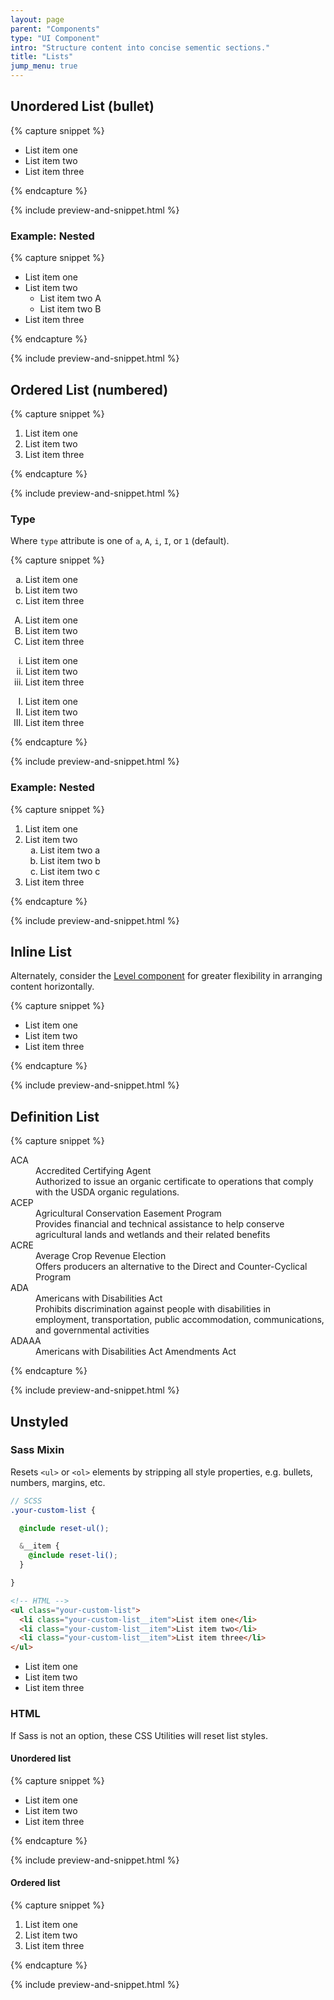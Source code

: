 ```yaml
---
layout: page
parent: "Components"
type: "UI Component"
intro: "Structure content into concise sementic sections."
title: "Lists"
jump_menu: true
---
```


## Unordered List (bullet)

{% capture snippet %}
<ul>
  <li>List item one</li>
  <li>List item two</li>
  <li>List item three</li>
</ul>
{% endcapture %}

{% include preview-and-snippet.html %}

### Example: Nested

{% capture snippet %}
<ul>
  <li>List item one</li>
  <li>
    List item two
    <ul>
      <li>List item two A</li>
      <li>List item two B</li>
    </ul>
  </li>
  <li>List item three</li>
</ul>
{% endcapture %}

{% include preview-and-snippet.html %}

## Ordered List (numbered)

{% capture snippet %}
<ol>
  <li>List item one</li>
  <li>List item two</li>
  <li>List item three</li>
</ol>
{% endcapture %}

{% include preview-and-snippet.html %}



### Type

Where `type` attribute is one of <code title="lowercase letters">a</code>, <code title="uppercase letters">A</code>, <code title="lowercase Roman numerals">i</code>, <code title="uppercase Roman numerals">I</code>, or <code title="numbers (default)">1</code> (default).

{% capture snippet %}
<div class="fsa-grid">
  <div class="fsa-grid__1 fsa-grid__1/2@m fsa-grid__1/4@l">
    <ol type="a">
      <li>List item one</li>
      <li>List item two</li>
      <li>List item three</li>
    </ol>
  </div>
  <div class="fsa-grid__1 fsa-grid__1/2@m fsa-grid__1/4@l">
    <ol type="A">
      <li>List item one</li>
      <li>List item two</li>
      <li>List item three</li>
    </ol>
  </div>
  <div class="fsa-grid__1 fsa-grid__1/2@m fsa-grid__1/4@l">
    <ol type="i">
      <li>List item one</li>
      <li>List item two</li>
      <li>List item three</li>
    </ol>
  </div>
  <div class="fsa-grid__1 fsa-grid__1/2@m fsa-grid__1/4@l">
    <ol type="I">
      <li>List item one</li>
      <li>List item two</li>
      <li>List item three</li>
    </ol>
  </div>
</div>
{% endcapture %}

{% include preview-and-snippet.html %}


### Example: Nested

{% capture snippet %}
<ol>
  <li>List item one</li>
  <li>
    List item two
    <ol type="a">
      <li>List item two a</li>
      <li>List item two b</li>
      <li>List item two c</li>
    </ol>
  </li>
  <li>List item three</li>
</ol>
{% endcapture %}

{% include preview-and-snippet.html %}


## Inline List

<div class="fsa-alert fsa-alert--info fsa-alert--no-icon" role="alert">
  Alternately, consider the <a href="{{ site.baseurl }}components/level/">Level component</a> for greater flexibility in arranging content horizontally.
</div>

{% capture snippet %}
<ul class="fsa-list--inline">
  <li>List item one</li>
  <li>List item two</li>
  <li>List item three</li>
</ul>
{% endcapture %}

{% include preview-and-snippet.html %}

## Definition List

{% capture snippet %}
<dl>

  <dt>ACA</dt>
  <dd>Accredited Certifying Agent</dd>
  <dd>Authorized to issue an organic certificate to operations that comply with the USDA organic regulations.</dd>

  <dt>ACEP</dt>
  <dd>Agricultural Conservation Easement Program</dd>
  <dd>Provides financial and technical assistance to help conserve agricultural lands and wetlands and their related benefits</dd>

  <dt>ACRE</dt>
  <dd>Average Crop Revenue Election</dd>
  <dd>Offers producers an alternative to the Direct and Counter-Cyclical Program</dd>

  <dt>ADA</dt>
  <dd>Americans with Disabilities Act</dd>
  <dd>Prohibits discrimination against people with disabilities in employment, transportation, public accommodation, communications, and governmental activities</dd>

  <dt>ADAAA</dt>
  <dd>Americans with Disabilities Act Amendments Act</dd>

</dl>
{% endcapture %}

{% include preview-and-snippet.html %}


## Unstyled

### Sass Mixin

Resets `<ul>` or `<ol>` elements by stripping all style properties, e.g. bullets, numbers, margins, etc.

```scss
// SCSS
.your-custom-list {

  @include reset-ul();

  &__item {
    @include reset-li();
  }

}
```
```html
<!-- HTML -->
<ul class="your-custom-list">
  <li class="your-custom-list__item">List item one</li>
  <li class="your-custom-list__item">List item two</li>
  <li class="your-custom-list__item">List item three</li>
</ul>
```
<div class="ds-preview">
  <ul class="your-custom-list">
    <li class="your-custom-list__item">List item one</li>
    <li class="your-custom-list__item">List item two</li>
    <li class="your-custom-list__item">List item three</li>
  </ul>
</div>

### HTML

If Sass is not an option, these CSS Utilities will reset list styles.

#### Unordered list

{% capture snippet %}
<ul class="fsa-list--unstyled">
  <li>List item one</li>
  <li>List item two</li>
  <li>List item three</li>
</ul>
{% endcapture %}

{% include preview-and-snippet.html %}

#### Ordered list

{% capture snippet %}
<ol class="fsa-list--unstyled">
  <li>List item one</li>
  <li>List item two</li>
  <li>List item three</li>
</ol>
{% endcapture %}

{% include preview-and-snippet.html %}